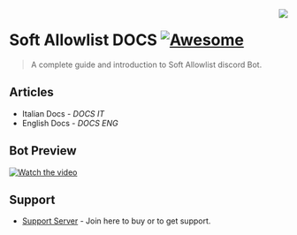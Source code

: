 <img src="icon.png" align="right" />

# Soft Allowlist DOCS [![Awesome](https://camo.githubusercontent.com/3d9beaf849d692cea2ba130f1dbd4a637b4de36eae39da8a484163649b3c0ec5/687474703a2f2f696e63682d63692e6f72672f6769746875622f6477796c2f686170692d617574682d6a7774322e7376673f6272616e63683d6d6173746572)](https://discord.gg/VSD7M5t)
> A complete guide and introduction to Soft Allowlist discord Bot.


## Articles

- Italian Docs - *DOCS IT*
- English Docs - *DOCS ENG*

## Bot Preview
[![Watch the video](https://imgur.com/cQIKYaY)](https://www.youtube.com/watch?v=cljOrVQFW0w)

## Support

- [Support Server](https://discord.gg/VSD7M5t) - Join here to buy or to get support.


